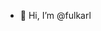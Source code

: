 - 👋 Hi, I’m @fulkarl

<!---
fulkarl/fulkarl is a ✨ special ✨ repository because its `README.md` (this file) appears on your GitHub profile.
You can click the Preview link to take a look at your changes.
--->
